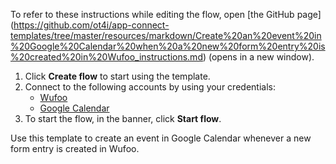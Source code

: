 To refer to these instructions while editing the flow, open [the GitHub page]
(https://github.com/ot4i/app-connect-templates/tree/master/resources/markdown/Create%20an%20event%20in%20Google%20Calendar%20when%20a%20new%20form%20entry%20is%20created%20in%20Wufoo_instructions.md) (opens in a new window).

1. Click **Create flow** to start using the template.
2. Connect to the following accounts by using your credentials:
   - [Wufoo](https://www.ibm.com/docs/en/app-connect/saas?topic=apps-wufoo) 
   - [Google Calendar](https://www.ibm.com/docs/en/app-connect/saas?topic=apps-googlecalendar)
3. To start the flow, in the banner, click **Start flow**.

Use this template to create an event in Google Calendar whenever a new form entry is created in Wufoo.




